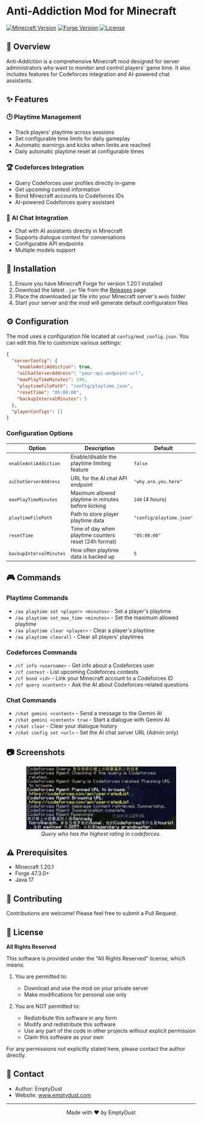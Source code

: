 # Anti-Addiction Mod for Minecraft

<!-- <p align="center">
  <img src="src/main/resources/icon.png" alt="Anti-Addiction Logo" width="200"/>
  <br>
  <em>A Minecraft Forge mod to manage playtime and more!</em>
</p> -->

[![Minecraft Version](https://img.shields.io/badge/Minecraft-1.20.1-green.svg)](https://www.minecraft.net/)
[![Forge Version](https://img.shields.io/badge/Forge-47.3.0-orange.svg)](https://files.minecraftforge.net/)
[![License](https://img.shields.io/badge/License-All%20Rights%20Reserved-red.svg)](LICENSE)

## 📖 Overview

Anti-Addiction is a comprehensive Minecraft mod designed for server administrators who want to monitor and control players' game time. It also includes features for Codeforces integration and AI-powered chat assistants.

## ✨ Features

### 🕒 Playtime Management
- Track players' playtime across sessions
- Set configurable time limits for daily gameplay
- Automatic warnings and kicks when limits are reached
- Daily automatic playtime reset at configurable times

### 🏆 Codeforces Integration
- Query Codeforces user profiles directly in-game
- Get upcoming contest information
- Bond Minecraft accounts to Codeforces IDs
- AI-powered Codeforces query assistant

### 💬 AI Chat Integration
- Chat with AI assistants directly in Minecraft
- Supports dialogue context for conversations
- Configurable API endpoints
- Multiple models support

## 🔧 Installation

1. Ensure you have Minecraft Forge for version 1.20.1 installed
2. Download the latest `.jar` file from the [Releases](https://github.com/EmptyDust/anti-addiction-2/releases) page
3. Place the downloaded jar file into your Minecraft server's `mods` folder
4. Start your server and the mod will generate default configuration files

## ⚙️ Configuration

The mod uses a configuration file located at `config/mod_config.json`. You can edit this file to customize various settings:

```json
{
  "serverConfig": {
    "enableAntiAddiction": true,
    "aiChatServerAddress": "your-api-endpoint-url",
    "maxPlayTimeMinutes": 240,
    "playtimeFilePath": "config/playtime.json",
    "resetTime": "05:00:00",
    "backupIntervalMinutes": 5
  },
  "playerConfigs": []
}
```
### Configuration Options

| Option                  | Description                                           | Default                  |
| ----------------------- | ----------------------------------------------------- | ------------------------ |
| `enableAntiAddiction`   | Enable/disable the playtime limiting feature          | `false`                  |
| `aiChatServerAddress`   | URL for the AI chat API endpoint                      | `"why.are.you.here"`     |
| `maxPlayTimeMinutes`    | Maximum allowed playtime in minutes before kicking    | `240` (4 hours)          |
| `playtimeFilePath`      | Path to store player playtime data                    | `"config/playtime.json"` |
| `resetTime`             | Time of day when playtime counters reset (24h format) | `"05:00:00"`             |
| `backupIntervalMinutes` | How often playtime data is backed up                  | `5`                      |

## 🎮 Commands

### Playtime Commands
- `/aa playtime set <player> <minutes>` - Set a player's playtime
- `/aa playtime set_max_time <minutes>` - Set the maximum allowed playtime
- `/aa playtime clear <player>` - Clear a player's playtime
- `/aa playtime clearall` - Clear all players' playtimes

### Codeforces Commands
- `/cf info <username>` - Get info about a Codeforces user
- `/cf contest` - List upcoming Codeforces contests
- `/cf bond <id>` - Link your Minecraft account to a Codeforces ID
- `/cf query <content>` - Ask the AI about Codeforces-related questions

### Chat Commands
- `/chat gemini <content>` - Send a message to the Gemini AI
- `/chat gemini <content> true` - Start a dialogue with Gemini AI
- `/chat clear` - Clear your dialogue history
- `/chat config set <url>` - Set the AI chat server URL (Admin only)

## 📷 Screenshots

<p align="center">
  <img src="docs/images/agent.jpg" alt="Playtime Warning" width="400"/>
  <br>
  <em>Query who has the highest rating in codeforces.</em>
</p>

## ⚠️ Prerequisites

- Minecraft 1.20.1
- Forge 47.3.0+
- Java 17

## 🤝 Contributing

Contributions are welcome! Please feel free to submit a Pull Request.

## 📜 License

**All Rights Reserved**

This software is provided under the "All Rights Reserved" license, which means:

1. You are permitted to:
   - Download and use the mod on your private server
   - Make modifications for personal use only

2. You are NOT permitted to:
   - Redistribute this software in any form
   - Modify and redistribute this software
   - Use any part of the code in other projects without explicit permission
   - Claim this software as your own

For any permissions not explicitly stated here, please contact the author directly.

## 📧 Contact

- Author: EmptyDust
- Website: www.emptydust.com

---

<p align="center">
  Made with ❤️ by EmptyDust
</p>
